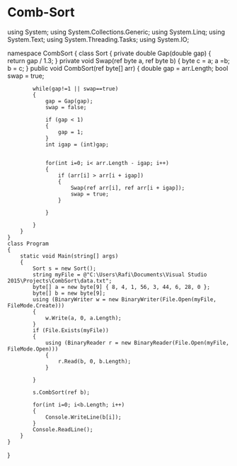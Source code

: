 # Comb-Sort
  using System;
using System.Collections.Generic;
using System.Linq;
using System.Text;
using System.Threading.Tasks;
using System.IO;  

namespace CombSort
{
    class Sort
    {
        private double Gap(double gap)
        {
            return gap / 1.3;
        }
        private void Swap(ref byte a, ref byte b)
        {
            byte c = a;
            a =b;
            b = c;
        }
        public void CombSort(ref byte[] arr)
        {
            double gap = arr.Length;
            bool swap = true;

            while(gap!=1 || swap==true)
            {
                gap = Gap(gap);
                swap = false;

                if (gap < 1)
                {
                    gap = 1;
                }
                int igap = (int)gap;
                
                
                for(int i=0; i< arr.Length - igap; i++)
                {
                    if (arr[i] > arr[i + igap])
                    {
                        Swap(ref arr[i], ref arr[i + igap]);
                        swap = true;
                    }
                    
                }

            }
        }
    }
    class Program
    {
        static void Main(string[] args)
        {
            Sort s = new Sort();
            string myFile = @"C:\Users\Rafi\Documents\Visual Studio 2015\Projects\CombSort\data.txt";
            byte[] a = new byte[9] { 8, 4, 1, 56, 3, 44, 6, 28, 0 };
            byte[] b = new byte[9];
            using (BinaryWriter w = new BinaryWriter(File.Open(myFile, FileMode.Create)))
            {
                w.Write(a, 0, a.Length);
            }
            if (File.Exists(myFile))
            {
                using (BinaryReader r = new BinaryReader(File.Open(myFile, FileMode.Open)))
                {
                    r.Read(b, 0, b.Length);
                }
                
            }

            s.CombSort(ref b);
            
            for(int i=0; i<b.Length; i++)
            {
                Console.WriteLine(b[i]);
            }
            Console.ReadLine();
        }
    }
}

